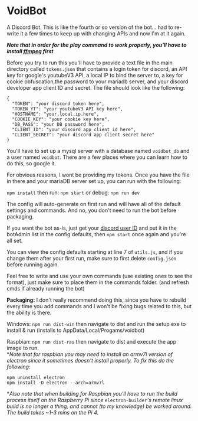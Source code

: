 # VoidBot
A Discord Bot.
This is like the fourth or so version of the bot... had to re-write it a few times to keep up with changing APIs and now I'm at it again.

***Note that in order for the play command to work properly, you'll have to install [ffmpeg](https://www.ffmpeg.org/) first***

Before you try to run this you'll have to provide a text file in the main directory called `tokens.json` that contains a login token for discord, an API key for google's youtubeV3 API, a local IP to bind the server to, a key for cookie obfuscation,the password to your mariadb server, and your discord developer app client ID and secret. The file should look like the following:
``` 
{
  "TOKEN": "your discord token here",
  "TOKEN_YT": "your youtubeV3 API key here",
  "HOSTNAME": "your.local.ip.here",
  "COOKIE_KEY": "your cookie key here",
  "DB_PASS": "your DB password here",
  "CLIENT_ID": "your discord app client id here",
  "CLIENT_SECRET": "your discord app client secret here"
}
```
You'll have to set up a mysql server with a database named `voidbot_db` and a user named `voidbot`. There are a few places where you can learn how to do this, so google it.

For obvious reasons, I wont be providing my tokens. Once you have the file in there and your mariaDB server set up, you can run with the following:

`npm install`
then run: `npm start` or debug: `npm run dev`

The config will auto-generate on first run and will have all of the default settings and commands. And no, you don't need to run the bot before packaging. 

If you want the bot as-is, just get your [discord user ID](https://support.discordapp.com/hc/en-us/articles/206346498-Where-can-I-find-my-User-Server-Message-ID-) and put it in the botAdmin list in the config defaults, then `npm start` once again and you're all set.

You can view the config defaults starting at line 7 of `utils.js`, and if you change them after your first run, make sure to first delete `config.json` before running again.

Feel free to write and use your own commands (use existing ones to see the format), just make sure to place them in the commands folder. (and refresh cmds if already running the bot)

**Packaging:** I don't really recommend doing this, since you have to rebuild every time you add commands and I won't be fixing bugs related to this, but the ability is there.

  Windows: `npm run dist-win` then navigate to dist and run the setup exe to install & run (installs to AppData/Local/Progams/voidbot)
  
  Raspbian: `npm run dist-ras` then navigate to dist and execute the app image to run.                           
**Note that for raspbian you may need to install an armv7l version of electron since it sometimes doesn't install properly. To fix this do the following:*
```
npm uninstall electron
npm install -D electron --arch=armv7l
```
**Also note that when building for Raspbian you'll have to run the build process itself on the Raspberry Pi since* `electron-builder`*'s remote linux build is no longer a thing, and cannot (to my knowledge) be worked around. The build takes ~1-3 mins on the Pi 4.*
